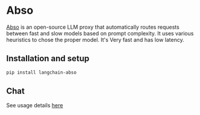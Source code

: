 # Abso

[Abso](https://abso.ai/#router) is an open-source LLM proxy that automatically routes requests between fast and slow models based on prompt complexity. It uses various heuristics to chose the proper model. It's Very fast and has low latency.


## Installation and setup

```bash
pip install langchain-abso
```

## Chat

See usage details [here](/docs/integrations/chat/abso)
